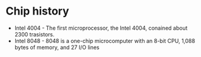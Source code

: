 # Chip history

- Intel 4004 - The first microprocessor, the Intel 4004, conained about 2300 trasistors.
- Intel 8048 - 8048 is a one-chip microcomputer with an 8-bit CPU, 1,088 bytes of memory, and 27 I/O lines
